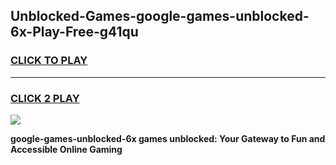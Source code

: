 
## Unblocked-Games-google-games-unblocked-6x-Play-Free-g41qu
<h3>
<a href="https://premium76.site?title=google-games-unblocked-6x&ref=12A">CLICK TO PLAY</a></h3>
<hr>

<h3>
<a href="https://premium76.site?title=google-games-unblocked-6x&ref=12A">CLICK 2 PLAY</a>
  
</h3>

<a href="https://premium76.site?title=google-games-unblocked-6x&ref=12A"><img src="https://clearcache.store/games.png"></a>


**google-games-unblocked-6x games unblocked: Your Gateway to Fun and Accessible Online Gaming**
